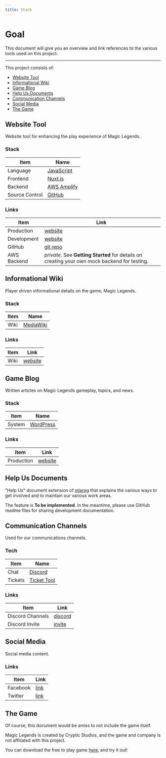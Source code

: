 ```yaml
---
title: Stack
---
```


# Goal

This document will give you an overview and link references to the various tools used on this project.

---

This project consists of:

- [Website Tool](#website-tool)
- [Informational Wiki](#informational-wiki)
- [Game Blog](#game-blog)
- [Help Us Documents](#help-us-documents)
- [Communication Channels](#communication-channels)
- [Social Media](#social-media)
- [The Game](#the-game)

## Website Tool

Website tool for enhancing the play experience of Magic Legends.

### Stack

Item | Name
--- | ---
Language | [JavaScript](https://www.javascript.com/)
Frontend | [Nuxt.js](https://nuxtjs.org/)
Backend | [AWS Amplify](https://aws.amazon.com/amplify/)
Source Control | [GitHub](https://github.com/)

### Links
Item | Link
--- | ---
Production | [website](https://www.mlarpg.com/)
Development | [website](https://dev.mlarpg.com/)
GitHub | [git repo](https://github.com/DanielRDias/mlmmo.com)
AWS Backend | *private*. See **Getting Started** for details on creating your own mock backend for testing.


## Informational Wiki

Player driven informational details on the game, Magic Legends.

### Stack

Item | Name
--- | ---
Wiki | [MediaWiki](https://www.mediawiki.org/wiki/MediaWiki)

### Links

Item | Link
--- | ---
Wiki | [website](https://wiki.mlarpg.com/wiki/Main_Page)

## Game Blog

Written articles on Magic Legends gameplay, topics, and news.

### Stack

Item | Name
--- | ---
System | [WordPress](https://wordpress.com/)

### Links

Item | Link
--- | ---
Production | [website](https://blog.mlarpg.com/)


## Help Us Documents

"Help Us" document extension of [mlarpg](https://www.mlarpg.com/) that explains the various ways to get involved and to maintain our various work areas.

The feature is **To be implemented**. In the meantime, please use GitHub readme files for sharing development documentation.


## Communication Channels

Used for our communications channels.

### Tech

Item | Name
--- | ---
Chat | [Discord](https://discord.com/)
Tickets | [Ticket Tool](https://tickettool.xyz/)

### Links
Item | Link
--- | ---
Discord Channels | [discord](https://discord.com/channels/807590519626530827)
Discord Invite | [invite](https://discord.gg/Ubaepf4pUJ)

## Social Media

Social media content.

### Links
Item | Link
--- | ---
Facebook | [link](https://www.facebook.com/MLaRPG)
Twitter | [link](https://twitter.com/mlarpg)


## The Game

Of course, this document would be amiss to not include the game itself.

Magic Legends is created by Cryptic Studios, and the game and company is not affiliated with this project. 

You can download the free to play game [here](https://www.playmagiclegends.com/en), and try it out!
